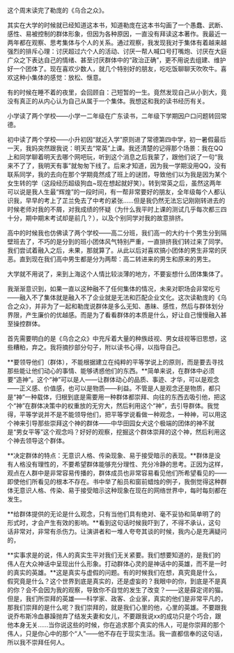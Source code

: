这个周末读完了勒庞的《乌合之众》。

其实在大学的时候就已经知道这本书，知道勒庞在这本书勾画了一个愚蠢、武断、感性、易被控制的群体形象，但因为各种原因，一直没有拜读这本著作。我最近一两年都在观察、思考集体与个人的关系。通过观察，我发现我对于集体有着越来越强烈的排斥心理：讨厌超过六个人的活动、讨厌一帮人喊口号打嘴炮、讨厌在大庭广众之下表达自己的情绪、甚至讨厌群体中的“政治正确”，更不用说去组建、维护好一个团体了。现在喜欢少数人，就几个特别好的朋友，吃吃饭聊聊天吹吹牛。喜欢这种小集体的感觉：放松、惬意。

有的时候在睡不着的夜里，会回顾自：己短暂的一生。竟然发现自己从小到大，竟没有真正的从内心认为自己从属于一个集体。我想这和我的读书经历有关。

小学读了两个学校——小学一二年级在广东读书，二年级下学期因户口问题转回常德。

初中读了两个学校——小升初因“就近入学”原则进了常德第四中学，初一暑假最后一天，我妈突然跟我说：明天去“常英”上课。我还清楚的记得那个场景：我在QQ上和同学聊着明天去哪个网吧玩，听到这个消息之后我蒙了，跟他们说了一句“我来不了了，我明天有事”就匆匆下线了。后来才知道，因为我一学期没用QQ，没有联系同学，我的去向在那个学期竟然成了班上的谜团，导致他们以为我是因为某个女生转的学（这段经历超级狗血~现在想起就好笑）。转到常英之后，虽然这两年可以说是我人生最“辉煌”的一段时间，有一帮非常要好的朋友，全年级每个人都认识我，早早的考上了芷兰免去了中考的紧张……但是我仍然无法忘记刚刚转进去的时候老师对我的不屑，对我成绩的怀疑（为什么我平时上课的测试几乎每次都三四十分，期中期末考试却是前几？），以及个别同学对我的故意排挤。

高中的时候我也仿佛读了两个学校——高二分班，我们高一的大约十个男生分到隔壁班去了，不巧的是分到的班小团体风气特别严重，一直排挤我们转过来了同学。我们尝试着融入之后，未果，那就算了。从此以后对喜欢搞小团体的男生非常的厌恶。直到现在我们高中男生都是分为两帮：高二转进来的男生和原来的男生。

大学就不用说了，来到上海这个人情比较淡薄的地方，不要妄想什么团体集体了。

我渐渐意识到，如果一直以这种融不了任何集体的情况，未来对职场会非常吃亏——融入不了集体就是融入不了企业就是无法和匹配企业文化。这次读勒庞的《乌合之众》，并非为了一起和勒庞说群体是多么无知、愚昧、感性，然后与群体划分界限，产生廉价的优越感。而是为了看看群体的本质是什么，好让自己慢慢融入甚至操控群体。

首先需要明白的是《乌合之众》中充斥着大量的种族歧视、男女歧视等旧思想，这些糟粕，弃之。我将摘抄部分句子，附以读书心得，以指导自己。

**要领导他们（群体），不能根据建立在纯粹的平等学说上的原则，而是要去寻找那些能让他们动心的事情、能够诱惑他们的东西。**简单来说，在群体中必须要“造神”。这个“神”可以是人——让群体动心的品质、事迹、才华，可以是观念——正义感、价值感，也可以是物质——利益。不管是人是观念还是物质，都只是“神”一种载体，归根到底是需要用一种群体都崇拜、向往的东西去吸引他，把这个“神”在群体决策中的权重放的无穷大，然后利用这个“神”，去引导群体。我觉得，平等学说并不是不能领导他们，把平等学说看做一种观念，一种神，可以用这个神来引导那些崇拜这个神的群体——中华田园女犬这个极端的团体的神不就是“男女平等”这个观念吗？好好的观察，挖掘这个群体崇拜的这个神，然后利用这个神去领导这个群体。

**决定群体的特点：无意识人格、传染现象、易于接受暗示的表现。**群体是没有人格没有理性的，不要希望群体能够充分理性、充分冷静的思考。正因为这样，观点在人群中是非常容易传播的，群体成员也非常容易看见他们所希望看见的——即使他们所看见的根本不存在。书中举了船员和窗前蜡烛的例子，我倒觉得这种群体无意识人格、传染、易于接受暗示这种现象在现在的网络世界中，每时每刻都在发生。

**给群体提供的无论是什么观念，只有当他们具有绝对、毫不妥协和简单明了的形式时，才会产生有效的影响。**看到这句话时候我吓到了，不得不承认，这句话非常对，非常有杀伤力。让演讲者和一堆人夸夸其谈的时候，我内心是充满疑问的，

**实事求是的说，伟人的真实生平对我们无关紧要。我们想要知道的，是我们的伟人在大众神话中呈现出什么形象。打动群体心灵的是神话中的英雄，而不是一时的真实的英雄。**这是真实与虚假的问题。有的时候我们在想，真究竟是什么，假究竟是什么？这个世界到底是真实的，还是虚妄的？我眼中的你，到底是不是真的你？会不会因为我的观察，导致你不自觉的发生了改变？——这是薛定谔的猫。但是，我们所崇拜的英雄——科学家、政客、企业家，真实的他们是非常平凡的，那我们崇拜的是什么呢？我们崇拜的，就是我们心里的他，心里的英雄。不要跟我说乔布斯冷血暴躁抛弃了结发夫妻和女儿，不要跟我说xx的成功只是个巧合，跟他本身无关……当你说这些的时候，你在追求那个真实的伟人，可是你崇拜的那个伟人，只是你心中的那个“人”——他不存在于现实生活。我一直都信奉的这句话，所以我不崇拜任何人。


<!--stackedit_data:
eyJoaXN0b3J5IjpbLTczMTg5MjE5MSwtMjA3NTQyMzgyNl19
-->